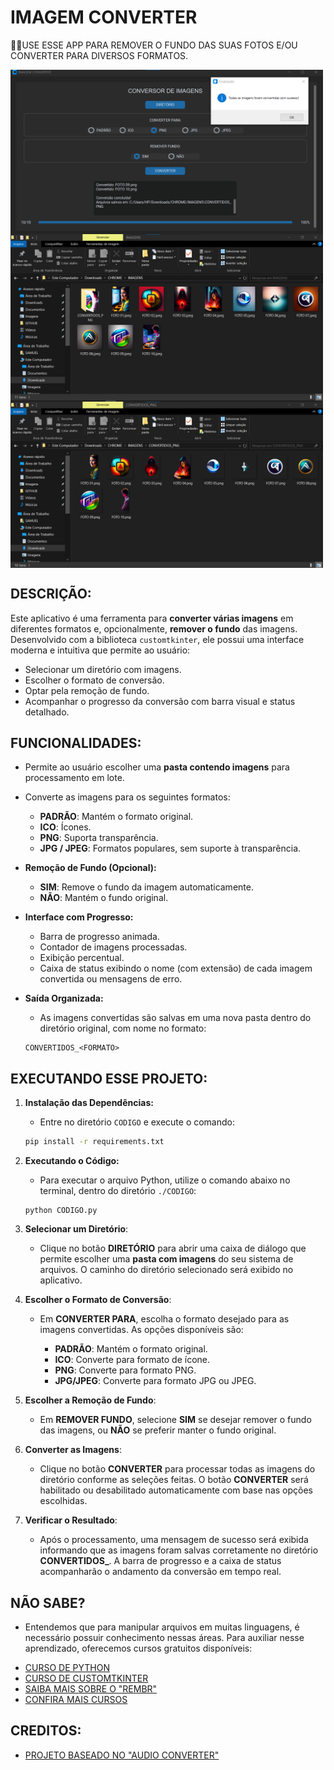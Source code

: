# IMAGEM CONVERTER
👨‍🏫USE ESSE APP PARA REMOVER O FUNDO DAS SUAS FOTOS E/OU CONVERTER PARA DIVERSOS FORMATOS.

<img src="./IMAGENS/FOTO_01.png" align="center" width="500"> <br>
<img src="./IMAGENS/FOTO_02.png" align="center" width="500"> <br>
<img src="./IMAGENS/FOTO_03.png" align="center" width="500"> <br>

## DESCRIÇÃO:
Este aplicativo é uma ferramenta para **converter várias imagens** em diferentes formatos e, opcionalmente, **remover o fundo** das imagens. Desenvolvido com a biblioteca `customtkinter`, ele possui uma interface moderna e intuitiva que permite ao usuário:

* Selecionar um diretório com imagens.
* Escolher o formato de conversão.
* Optar pela remoção de fundo.
* Acompanhar o progresso da conversão com barra visual e status detalhado.

## FUNCIONALIDADES:
* Permite ao usuário escolher uma **pasta contendo imagens** para processamento em lote.

* Converte as imagens para os seguintes formatos:
  * **PADRÃO**: Mantém o formato original.
  * **ICO**: Ícones.
  * **PNG**: Suporta transparência.
  * **JPG / JPEG**: Formatos populares, sem suporte à transparência.

* **Remoção de Fundo (Opcional):**
  * **SIM**: Remove o fundo da imagem automaticamente.
  * **NÃO**: Mantém o fundo original.

* **Interface com Progresso:**
   * Barra de progresso animada.
   * Contador de imagens processadas.
   * Exibição percentual.
   * Caixa de status exibindo o nome (com extensão) de cada imagem convertida ou mensagens de erro.

* **Saída Organizada:**
   * As imagens convertidas são salvas em uma nova pasta dentro do diretório original, com nome no formato:

   ```
   CONVERTIDOS_<FORMATO>
   ```

## EXECUTANDO ESSE PROJETO:
1. **Instalação das Dependências:**
   - Entre no diretório `CODIGO` e execute o comando:

   ```bash
   pip install -r requirements.txt
   ```

2. **Executando o Código:**
   - Para executar o arquivo Python, utilize o comando abaixo no terminal, dentro do diretório `./CODIGO`:

   ```
   python CODIGO.py
   ```

3. **Selecionar um Diretório**:
   * Clique no botão **DIRETÓRIO** para abrir uma caixa de diálogo que permite escolher uma **pasta com imagens** do seu sistema de arquivos. O caminho do diretório selecionado será exibido no aplicativo.

4. **Escolher o Formato de Conversão**:
   * Em **CONVERTER PARA**, escolha o formato desejado para as imagens convertidas. As opções disponíveis são:

     * **PADRÃO**: Mantém o formato original.
     * **ICO**: Converte para formato de ícone.
     * **PNG**: Converte para formato PNG.
     * **JPG/JPEG**: Converte para formato JPG ou JPEG.

5. **Escolher a Remoção de Fundo**:
   * Em **REMOVER FUNDO**, selecione **SIM** se desejar remover o fundo das imagens, ou **NÃO** se preferir manter o fundo original.

6. **Converter as Imagens**:
   * Clique no botão **CONVERTER** para processar todas as imagens do diretório conforme as seleções feitas. O botão **CONVERTER** será habilitado ou desabilitado automaticamente com base nas opções escolhidas.

7. **Verificar o Resultado**:
   * Após o processamento, uma mensagem de sucesso será exibida informando que as imagens foram salvas corretamente no diretório **CONVERTIDOS\_<FORMATO>**. A barra de progresso e a caixa de status acompanharão o andamento da conversão em tempo real.

## NÃO SABE?
- Entendemos que para manipular arquivos em muitas linguagens, é necessário possuir conhecimento nessas áreas. Para auxiliar nesse aprendizado, oferecemos cursos gratuitos disponíveis:
* [CURSO DE PYTHON](https://github.com/VILHALVA/CURSO-DE-PYTHON)
* [CURSO DE CUSTOMTKINTER](https://github.com/VILHALVA/CURSO-DE-CUSTOMTKINTER)
* [SAIBA MAIS SOBRE O "REMBR"](https://github.com/danielgatis/rembg)
* [CONFIRA MAIS CURSOS](https://github.com/VILHALVA?tab=repositories&q=+topic:CURSO)

## CREDITOS:
- [PROJETO BASEADO NO "AUDIO CONVERTER" ](https://github.com/VILHALVA/AUDIO-CONVERTER)






